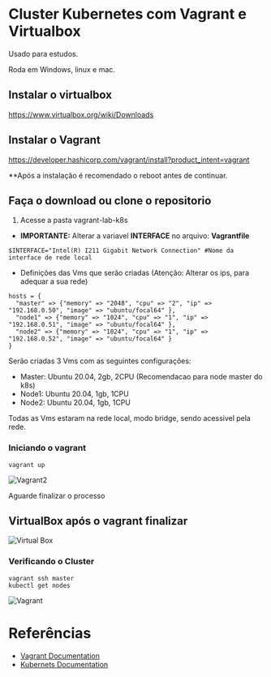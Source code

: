 # Cluster Kubernetes com Vagrant e Virtualbox

Usado para estudos.

Roda em Windows, linux e mac.

## Instalar o virtualbox
https://www.virtualbox.org/wiki/Downloads

## Instalar o Vagrant
https://developer.hashicorp.com/vagrant/install?product_intent=vagrant

**Após a instalação é recomendado o reboot antes de continuar.

## Faça o download ou clone o repositorio
1. Acesse a pasta vagrant-lab-k8s   
- **IMPORTANTE:** Alterar a variavel **INTERFACE** no arquivo: **Vagrantfile**
```
$INTERFACE="Intel(R) I211 Gigabit Network Connection" #Nome da interface de rede local

```
- Definições das Vms que serão criadas (Atenção: Alterar os ips, para adequar a sua rede)
```
hosts = {
  "master" => {"memory" => "2048", "cpu" => "2", "ip" => "192.168.0.50", "image" => "ubuntu/focal64" },
  "node1" => {"memory" => "1024", "cpu" => "1", "ip" => "192.168.0.51", "image" => "ubuntu/focal64" },
  "node2" => {"memory" => "1024", "cpu" => "1", "ip" => "192.168.0.52", "image" => "ubuntu/focal64" }
}
```
Serão criadas 3 Vms com as seguintes configurações:

- Master: Ubuntu 20.04, 2gb, 2CPU (Recomendacao para node master do k8s)
- Node1: Ubuntu 20.04, 1gb, 1CPU
- Node2: Ubuntu 20.04, 1gb, 1CPU
  
Todas as Vms estaram na rede local, modo bridge, sendo acessivel pela rede.

### Iniciando o vagrant
```
vagrant up
```
![Vagrant2](https://github.com/cpginfo/vagrant-lab-k8s/assets/39770143/bfdd4874-fed3-41b4-bfcd-b2a90be4c3d5)

Aguarde finalizar o processo

## VirtualBox após o vagrant finalizar
![Virtual Box](https://github.com/cpginfo/vagrant-lab-k8s/assets/39770143/c9b21e42-0d14-48cb-8bbd-05b725aa9c44)

### Verificando o Cluster
```
vagrant ssh master
kubectl get nodes
```
![Vagrant](https://github.com/cpginfo/vagrant-lab-k8s/assets/39770143/af8a01d4-a69f-4236-8423-26eef3eae534)

# Referências

- [Vagrant Documentation](https://developer.hashicorp.com/vagrant/docs)
- [Kubernets Documentation](https://kubernetes.io/pt-br/docs/home/)
